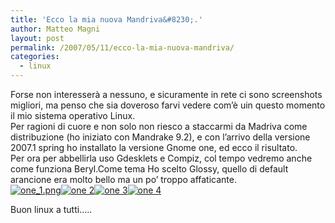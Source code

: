 ```yaml
---
title: 'Ecco la mia nuova Mandriva&#8230;.'
author: Matteo Magni
layout: post
permalink: /2007/05/11/ecco-la-mia-nuova-mandriva/
categories:
  - linux
---
```

<p>Forse non interesserà a nessuno, e sicuramente in rete ci sono screenshots migliori, ma penso che sia doveroso farvi vedere com&#8217;è uin questo momento il mio sistema operativo Linux.<br />
Per ragioni di cuore e non solo non riesco a staccarmi da Madriva come distribuzione (ho iniziato con Mandrake 9.2), e con l&#8217;arrivo della versione 2007.1 spring ho installato la versione Gnome one, ed ecco il risultato.<br />
Per ora per abbellirla uso Gdesklets e Compiz, col tempo vedremo anche come funziona Beryl.Come tema Ho scelto Glossy, quello di default arancione era molto bello ma un po&#8217; troppo affaticante.<br />
<a href='http://magni.me/wp-content/uploads/2007/05/one_1.png' title='one_1.png'><img src='http://magni.me/wp-content/uploads/2007/05/one_1.miniatura.png' alt='one_1.png' /></a><a href='http://magni.me/wp-content/uploads/2007/05/one_2.png' title='one 2'><img src='http://magni.me/wp-content/uploads/2007/05/one_2.miniatura.png' alt='one 2' /></a><a href='http://magni.me/wp-content/uploads/2007/05/one_3.png' title='one 3'><img src='http://magni.me/wp-content/uploads/2007/05/one_3.miniatura.png' alt='one 3' /></a><a href='http://magni.me/wp-content/uploads/2007/05/one_4.png' title='one 4'><img src='http://magni.me/wp-content/uploads/2007/05/one_4.miniatura.png' alt='one 4' /></a></p>
<p>Buon linux a tutti&#8230;..</p>
